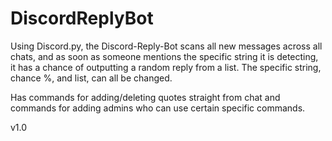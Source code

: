 # DiscordReplyBot

Using Discord.py, the Discord-Reply-Bot scans all new messages across all chats, and as soon as someone mentions the specific string it is detecting, it has a chance of outputting a random reply from a list. The specific string, chance %, and list, can all be changed.

Has commands for adding/deleting quotes straight from chat and commands for adding admins who can use certain specific commands.

v1.0
